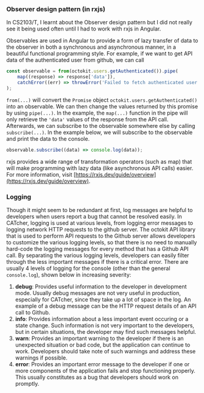 ### Observer design pattern (in rxjs)

In CS2103/T, I learnt about the Observer design pattern but I did not really see it being used often until I had to work with rxjs in Angular.

Observables are used in Angular to provide a form of lazy transfer of data to the observer in both a synchronous and asynchronous manner, in a beautiful functional programming style. For example, if we want to get API data of the authenticated user from github, we can call

```typescript
const observable = from(octokit.users.getAuthenticated()).pipe(
    map((response) => response['data']),
    catchError((err) => throwError('Failed to fetch authenticated user.'))
);
```

`from(...)` will convert the `Promise` object `octokit.users.getAuthenticated()` into an observable. We can then change the values returned by this promise by using `pipe(...)`. In the example, the `map(...)` function in the pipe will only retrieve the `'data'` values of the response from the API call. Afterwards, we can subscribe to the observable somewhere else by calling `subscribe(...)`. In the example below, we will subscribe to the observable and print the data to the console.

```typescript
observable.subscribe((data) => console.log(data));
```

rxjs provides a wide range of transformation operators (such as map) that will make programming with lazy data (like asynchronous API calls) easier. For more information, visit [https://rxjs.dev/guide/overview](https://rxjs.dev/guide/overview).

### Logging

Though it might seem to be redundant at first, log messages are helpful to developers when users report a bug that cannot be resolved easily. In CATcher, logging is used at various levels, from logging error messages to logging network HTTP requests to the github server. The octokit API library that is used to perform API requests to the Github server allows developers to customize the various logging levels, so that there is no need to manually hard-code the logging messages for every method that has a Github API call. By separating the various logging levels, developers can easily filter through the less important messages if there is a critical error. There are usually 4 levels of logging for the console (other than the general `console.log`), shown below in increasing severity:

1. **debug**: Provides useful information to the developer in development mode. Usually debug messages are not very useful in production, especially for CATcher, since they take up a lot of space in the log. An example of a debug message can be the HTTP request details of an API call to Github.
2. **info**: Provides information about a less important event occuring or a state change. Such information is not very important to the developers, but in certain situations, the developer may find such messages helpful.
3. **warn**: Provides an important warning to the developer if there is an unexpected situation or bad code, but the application can continue to work. Developers should take note of such warnings and address these warnings if possible.
4. **error**: Provides an important error message to the developer if one or more components of the application fails and stop functioning properly. This usually constitutes as a bug that developers should work on promptly.
